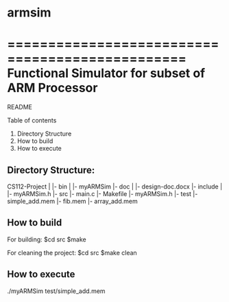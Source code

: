 # armsim
================================================
Functional Simulator for subset of ARM Processor
================================================

README

Table of contents
1. Directory Structure
2. How to build
3. How to execute



Directory Structure:
--------------------
CS112-Project
  |
  |- bin
      |
      |- myARMSim
  |- doc
      |
      |- design-doc.docx
  |- include
      |
      |- myARMSim.h
  |- src
      |- main.c
      |- Makefile
      |- myARMSim.h
  |- test
      |- simple_add.mem
      |- fib.mem
      |- array_add.mem

How to build
------------
For building:
	$cd src
	$make

For cleaning the project:
	$cd src
	$make clean


How to execute
--------------
./myARMSim test/simple_add.mem

